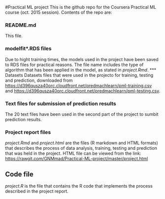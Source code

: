 #Practical ML project
This is the github repo for the Coursera Practical ML course (oct. 2015 session).
Contents of the repo are:
### README.md
This file.
### modelfit*.RDS files
Due to hight training times, the models used in the project have been saved to RDS files for practical reasons. The file name includes the type of algorithm that has been applied in the model, as stated in *project.Rmd*.
*** Datasets
Datasets files that were used in the projecto for training, testing and prediction, downloaded from https://d396qusza40orc.cloudfront.net/predmachlearn/pml-training.csv and https://d396qusza40orc.cloudfront.net/predmachlearn/pml-testing.csv.
### Text files for submission of prediction results
The 20 text files  have been used in the second part of the project to sumbit prediction results.
### Project report files
*project.Rmd* and *project.html* are the files (R markdown and HTML formats) that describes the process of data analysis, training, testing and prediction that was held in the project.
HTML file can be viewed from the link: https://rawgit.com/GNMmad/Practical-ML-project/master/project.html
## Code file
*project.R* is the file that contains the R code that implements the process described in the project report.

